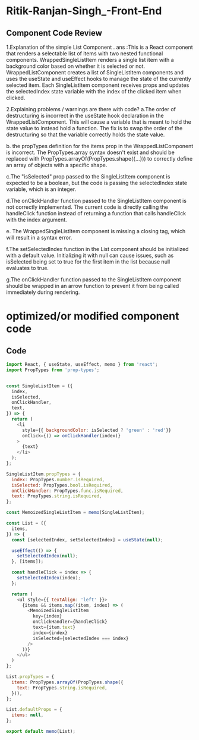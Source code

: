 # Ritik-Ranjan-Singh_-Front-End

##  Component Code Review

1.Explanation of the simple List Component .
ans :This is a React component that renders a selectable list of items with two nested functional components. WrappedSingleListItem renders a single list item with a background color based on whether it is selected or not. WrappedListComponent creates a list of SingleListItem components and uses the useState and useEffect hooks to manage the state of the currently selected item. Each SingleListItem component receives props and updates the selectedIndex state variable with the index of the clicked item when clicked.

2.Explaining  problems / warnings are there with code?
a.The order of destructuring is incorrect in the useState hook declaration in the WrappedListComponent. This will cause a variable that is meant to hold the state value to instead hold a function. The fix is to swap the order of the destructuring so that the variable correctly holds the state value.

b. the propTypes definition for the items prop in the WrappedListComponent is incorrect. The PropTypes.array syntax doesn't exist and should be replaced with PropTypes.arrayOf(PropTypes.shape({...})) to correctly define an array of objects with a specific shape.

c.The "isSelected" prop passed to the SingleListItem component is expected to be a boolean, but the code is passing the selectedIndex state variable, which is an integer. 

d.The onClickHandler function passed to the SingleListItem component is not correctly implemented. The current code is directly calling the handleClick function instead of returning a function that calls handleClick with the index argument.

e. The WrappedSingleListItem component is missing a closing </li> tag, which will result in a syntax error.

f.The setSelectedIndex function in the List component should be initialized with a default value. Initializing it with null can cause issues, such as isSelected being set to true for the first item in the list because null evaluates to true.

g.The onClickHandler function passed to the SingleListItem component should be wrapped in an arrow function to prevent it from being called immediately during rendering.

# optimized/or  modified  component code
## Code

```javascript
import React, { useState, useEffect, memo } from 'react';
import PropTypes from 'prop-types';


const SingleListItem = ({
  index,
  isSelected,
  onClickHandler,
  text,
}) => {
  return (
    <li
      style={{ backgroundColor: isSelected ? 'green' : 'red'}}
      onClick={() => onClickHandler(index)}
    >
      {text}
    </li>
  );
};

SingleListItem.propTypes = {
  index: PropTypes.number.isRequired,
  isSelected: PropTypes.bool.isRequired,
  onClickHandler: PropTypes.func.isRequired,
  text: PropTypes.string.isRequired,
};

const MemoizedSingleListItem = memo(SingleListItem);

const List = ({
  items,
}) => {
  const [selectedIndex, setSelectedIndex] = useState(null);

  useEffect(() => {
    setSelectedIndex(null);
  }, [items]);

  const handleClick = index => {
    setSelectedIndex(index);
  };

  return (
    <ul style={{ textAlign: 'left' }}>
      {items && items.map((item, index) => (
        <MemoizedSingleListItem
          key={index}
          onClickHandler={handleClick}
          text={item.text}
          index={index}
          isSelected={selectedIndex === index}
        />
      ))}
    </ul>
  )
};

List.propTypes = {
  items: PropTypes.arrayOf(PropTypes.shape({
    text: PropTypes.string.isRequired,
  })),
};

List.defaultProps = {
  items: null,
};

export default memo(List);


```
